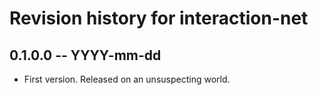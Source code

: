 # Revision history for interaction-net

## 0.1.0.0 -- YYYY-mm-dd

* First version. Released on an unsuspecting world.
